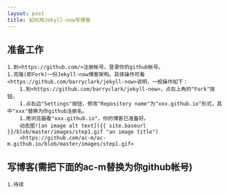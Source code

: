 ```yaml
---
layout: post
title: 如何用Jekyll-now写博客
---
```


## 准备工作

    1.到<https://github.com/>注册帐号，登录你的github帐号。
    1.克隆(即Fork)一份Jekyll-now博客架构。具体操作可看<https://github.com/barryclark/jekyll-now>说明，一般操作如下：
        1.到<https://github.com/barryclark/jekyll-now>，点右上角的"Fork"按钮。
        1.点右边"Settings"按钮，修改"Repository name"为"xxx.github.io"形式，其中"xxx"替换为你github注册名。
        1.用浏览器看"xxx.github.io"，你的博客已准备好。
        动态图![an image alt text]({{ site.baseurl }}/blob/master/images/step1.gif "an image title")
        <https://github.com/ac-m/ac-m.github.io/blob/master/images/step1.gif>
        
        
## 写博客(需把下面的ac-m替换为你github帐号)

    1.待续
